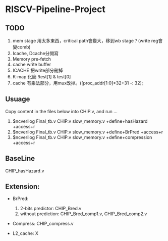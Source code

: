 # RISCV-Pipeline-Project

## TODO
1. mem stage 用太多東西，critical path會變大，移到wb stage？(write reg會變comb)
2. Icache, Dcache分開寫
3. Memory pre-fetch
4. cache write buffer
5. ICACHE 把write部分刪掉
6. K-map 化簡 !test[1] & test[0]
8. cache 有乘法部分，用mux改掉。([proc_addr[1:0]*32+31 -: 32];

## Usuage 
Copy content in the files below into CHIP.v, and run ...
1. $ncverilog Final_tb.v CHIP.v slow_memory.v +define+hasHazard +access+r
2. $ncverilog Final_tb.v CHIP.v slow_memory.v +define+BrPred +access+r
3. $ncverilog Final_tb.v CHIP.v slow_memory.v +define+compression +access+r 

## BaseLine
  CHIP_hasHazard.v
  
## Extension:

* BrPred:
  1. 2-bits predictor: CHIP_Bred.v
  2. without prediction: CHIP_Bred_comp1.v, CHIP_Bred_comp2.v

* Compress: 
  CHIP_compress.v

* L2_cache:
  X

